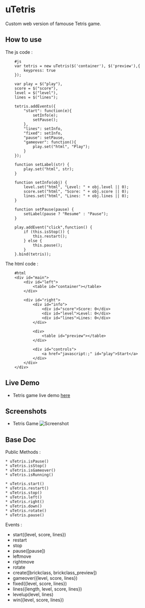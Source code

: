 uTetris
========

Custom web version of famouse Tetris game.


How to use
----------

The js code :
        
        #js
        var tetris = new uTetris($('container'), $('preview'),{
            keypress: true
        });

        var play = $("play"), 
        score = $("score"), 
        level = $("level"), 
        lines = $("lines");

        tetris.addEvents({
            "start": function(e){
                setInfo(e);
                setPause();
            },
            "lines": setInfo,
            "fixed": setInfo,
            "pause": setPause,
            "gameover": function(){
                play.set("html", "Play");
            }
        });

        function setLabel(str) {
            play.set("html", str);
        }

        function setInfo(obj) {
            level.set("html", "Level: " + obj.level || 0);
            score.set("html", "Score: " + obj.score || 0);
            lines.set("html", "Lines: " + obj.lines || 0);
        }

        function setPause(pause) {
            setLabel(pause ? "Resume" : "Pause");
        }

        play.addEvent("click",function() {
            if (this.isStop()) {
                this.restart();
            } else {
                this.pause();
            }
        }.bind(tetris));


The html code :

        #html
        <div id="main">
            <div id="left">
                <table id="container"></table>
            </div>

            <div id="right">
                <div id="info">
                    <div id="score">Score: 0</div>
                    <div id="level">Level: 0</div>
                    <div id="lines">Lines: 0</div>
                </div>

                <div>
                    <table id="preview"></table>
                </div>

                <div id="controls">
                    <a href="javascript:;" id="play">Start</a>
                </div>
            </div>
        </div>


Live Demo
-----------

* Tetris game live demo [here](http://goo.gl/l4hRG)


Screenshots
-----------
* Tetris Game ![Screenshot](http://www.lbnstudio.fr/labs/tetris/test/uTetris/tetris_screeshot.jpg)


Base Doc
-----------

Public Methods :

    * uTetris.isPause()
    * uTetris.isStop()
    * uTetris.isGameover()
    * uTetris.isRunning()
    
    * uTetris.start()
    * uTetris.restart()
    * uTetris.stop()
    * uTetris.left()
    * uTetris.right()
    * uTetris.down()
    * uTetris.rotate()
    * uTetris.pause()
    
Events :

  * start({level, score, lines})
  * restart
  * stop
  * pause([pause])
  * leftmove
  * rightmove
  * rotate
  * create([brickclass, brickclass_preview])
  * gameover({level, score, lines})
  * fixed({level, score, lines})
  * lines({length, level, score, lines})
  * levelup(level, lines)
  * win({level, score, lines})
